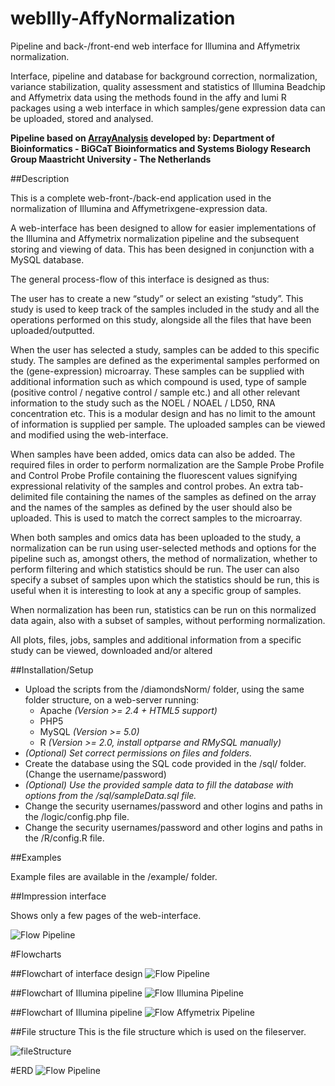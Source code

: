 webIlly-AffyNormalization
========================

Pipeline and back-/front-end web interface for Illumina and Affymetrix normalization.

Interface, pipeline and database for background correction, normalization, variance stabilization, quality assessment and statistics of Illumina Beadchip and Affymetrix data using the methods found in the affy and lumi R packages using a web interface in which samples/gene expression data can be uploaded, stored and analysed.

**Pipeline based on [ArrayAnalysis](http://www.arrayanalysis.org/) developed by: Department of Bioinformatics - BiGCaT Bioinformatics and Systems Biology Research Group Maastricht University - The Netherlands**

##Description

This is a complete web-front-/back-end application used in the normalization of Illumina and Affymetrixgene-expression data.

A web-interface has been designed to allow for easier implementations of the Illumina and Affymetrix normalization pipeline and the subsequent storing and viewing of data. This has been designed in conjunction with a MySQL database.

The general process-flow of this interface is designed as thus:

The user has to create a new “study” or select an existing “study”. This study is used to keep track of the samples included in the study and all the operations performed on this study, alongside all the files that have been uploaded/outputted.

When the user has selected a study, samples can be added to this specific study. The samples are defined as the experimental samples performed on the (gene-expression) microarray. These samples can be supplied with additional information such as which compound is used, type of sample (positive control / negative control / sample etc.) and all other relevant information to the study such as the NOEL / NOAEL / LD50, RNA concentration etc. This is a modular design and has no limit to the amount of information is supplied per sample. The uploaded samples can be viewed and modified using the web-interface.

When samples have been added, omics data can also be added. The required files in order to perform normalization are the Sample Probe Profile and Control Probe Profile containing the fluorescent values signifying expressional relativity of the samples and control probes. An extra tab-delimited file containing the names of the samples as defined on the array and the names of the samples as defined by the user should also be uploaded. This is used to match the correct samples to the microarray.

When both samples and omics data has been uploaded to the study, a normalization can be run using user-selected methods and options for the pipeline such as, amongst others, the method of normalization, whether to perform filtering and which statistics should be run. The user can also specify a subset of samples upon which the statistics should be run, this is useful when it is interesting to look at any a specific group of samples.

When normalization has been run, statistics can be run on this normalized data again, also with a subset of samples, without performing normalization.

All plots, files, jobs, samples and additional information from a specific study can be viewed, downloaded and/or altered


##Installation/Setup

- Upload the scripts from the /diamondsNorm/ folder, using the same folder structure, on a web-server running:
  - Apache *(Version >= 2.4 + HTML5 support)*
  - PHP5
  - MySQL *(Version >= 5.0)*
  - R *(Version >= 2.0, install optparse and RMySQL manually)*
- *(Optional) Set correct permissions on files and folders.*
- Create the database using the SQL code provided in the /sql/ folder. (Change the username/password)
- *(Optional) Use the provided sample data to fill the database with options from the /sql/sampleData.sql file.*
- Change the security usernames/password and other logins and paths in the /logic/config.php file.
- Change the security usernames/password and other logins and paths in the /R/config.R file.

##Examples

Example files are available in the /example/ folder.

##Impression interface

Shows only a few pages of the web-interface.

![Flow Pipeline](Documentation/impressionInterface.png)

#Flowcharts

##Flowchart of interface design
![Flow Pipeline](Documentation/flowInterface.png)

##Flowchart of Illumina pipeline
![Flow Illumina Pipeline](Documentation/flowIlluPipeline.png)

##Flowchart of Illumina pipeline
![Flow Affymetrix Pipeline](Documentation/flowAffyPipeline.png)

##File structure
This is the file structure which is used on the fileserver.

![fileStructure](Documentation/fileStructure.png)

#ERD
![Flow Pipeline](Documentation/erdDatabase.png)
